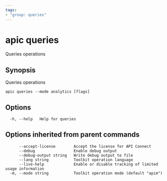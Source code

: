 ```yaml
---
tags:
- "group: queries"
---
```

# apic queries

Queries operations

## Synopsis

Queries operations

```
apic queries --mode analytics [flags]
```


## Options

```
  -h, --help   Help for queries
```

## Options inherited from parent commands

```
      --accept-license        Accept the license for API Connect
      --debug                 Enable debug output
      --debug-output string   Write debug output to file
      --lang string           Toolkit operation language
      --live-help             Enable or disable tracking of limited usage information
  -m, --mode string           Toolkit operation mode (default "apim")
```

